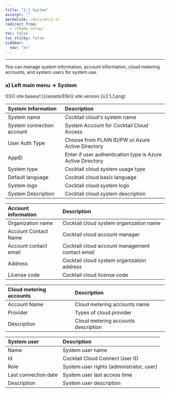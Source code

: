 ```yaml
---
title: "2.1 System"
excerpt: ""
permalink: /docs/en/2.1/
redirect_from:
  - /theme-setup/
toc: false
toc_sticky: false
sidebar:
  nav: "en"
---
```


---
You can manage system information, account information, cloud metering accounts, and system users for system use.

### a\) Left main menu → System
![]({{ site.baseurl }}/assets/EN/{{ site.version }}/2.1_1.png)

| **System Information**    | **Description**                                             |
| :------------------------ | :---------------------------------------------------------- |
| System name               | Cocktail cloud's system name                                |
| System connection account | System Account for Cocktail Cloud Access                    |
| User Auth Type            | Choose from PLAIN ID/PW or Azure Active Directory           |
| AppID                     | Enter if user authentication type is Azure Active Directory |
| System type               | Cocktail cloud system usage type                            |
| Default language          | Cocktail cloud basic language                               |
| System logo               | Cocktail cloud system logo                                  |
| System Description        | Cocktail cloud system description                           |

| **Account information** | **Description**                                 |
| :---------------------- | :---------------------------------------------- |
| Organization name       | Cocktail cloud system organization name         |
| Account Contact Name    | Cocktail cloud account manager                  |
| Account contact email   | Cocktail cloud account management contact email |
| Address                 | Cocktail cloud system organization address      |
| License code            | Cocktail cloud license code                     |

| **Cloud metering accounts** | **Description**                     |
| :-------------------------- | :---------------------------------- |
| Account Name                | Cloud metering accounts name        |
| Provider                    | Types of cloud provider             |
| Description                 | Cloud metering accounts description |

| **System user**      | **Description**                          |
| :------------------- | :--------------------------------------- |
| Name                 | System user name                         |
| Id                   | Cocktail Cloud Connect User ID           |
| Role                 | System user rights (administrator, user) |
| Last connection date | System user last access time             |
| Description          | System user description                  |
